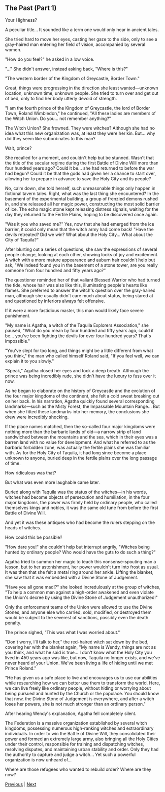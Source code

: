 ## The Past (Part 1)
Your Highness?

A peculiar title... It sounded like a term one would only hear in ancient tales.

She tried hard to move her eyes, casting her gaze to the side, only to see a gray-haired man entering her field of vision, accompanied by several women.

"How do you feel?" he asked in a low voice.

"..." She didn't answer, instead asking back, "Where is this?"

"The western border of the Kingdom of Greycastle, Border Town."

Great, things were progressing in the direction she least wanted—unknown location, unknown time, unknown people. She tried to turn over and get out of bed, only to find her body utterly devoid of strength.

"I am the fourth prince of the Kingdom of Greycastle, the lord of Border Town, Roland Wimbledon," he continued, "All these ladies are members of the Witch Union. Do you... not remember anything?"

The Witch Union? She frowned. They were witches? Although she had no idea what this new organization was, at least they were her kin. But... why did they seem like subordinates to this man?



Wait, prince?

She recalled for a moment, and couldn't help but be stunned. Wasn't that the title of the secular regime during the first Battle of Divine Will more than four hundred years ago? Could it be... she had returned to before the war had begun? Could it be that the gods had given her a chance to start over, allowing her to prepare in advance to save the Holy City and its people?

No, calm down, she told herself, such unreasonable things only happen in fictional tavern tales. Right, what was the last thing she encountered? In the basement of the experimental building, a group of frenzied demons rushed in, and she released all her magic power, constructing the most solid barrier of ice. The echo magic stone kept releasing distress signals, waiting for the day they returned to the Fertile Plains, hoping to be discovered once again.

"Was it you who saved me?" Yes, now that she had emerged from the ice barrier, it could only mean that the witch army had come back! "Have the devils retreated? Did we win? What about the Holy City... What about the City of Taquila?"

After blurting out a series of questions, she saw the expressions of several people change, looking at each other, showing looks of joy and excitement. A witch with a more mature appearance and auburn hair couldn't help but ask, "We indeed found you in the basement of a stone tower, are you really someone from four hundred and fifty years ago?"

The questioner reminded her of that valiant Blessed Warrior who had turned the tide, whose hair was also like this, illuminating people's hearts like flames. She preferred to answer the witch's question over the gray-haired man, although she usually didn't care much about status, being stared at and questioned by inferiors always felt offensive.

If it were a more fastidious master, this man would likely face severe punishment.

"My name is Agatha, a witch of the Taquila Explorers Association," she paused, "What do you mean by four hundred and fifty years ago, could it be... you've been fighting the devils for over four hundred years? That's impossible."

"You've slept for too long, and things might be a little different from what you think," the man who called himself Roland said, "If you feel well, we can explain it to you slowly."



"Speak," Agatha closed her eyes and took a deep breath. Although the prince was being incredibly rude, she didn't have the luxury to fuss over it now.



As he began to elaborate on the history of Greycastle and the evolution of the four major kingdoms of the continent, she felt a cold sweat breaking out on her back. In his narration, Agatha quickly found several corresponding landmarks—such as the Misty Forest, the Impassable Mountain Range... But when she fitted these landmarks into her memory, the conclusions she drew were incredibly shocking.



If the place names matched, then the so-called four major kingdoms were nothing more than the barbaric lands of old—a narrow strip of land sandwiched between the mountains and the sea, which in their eyes was a barren land with no value for development. And what he referred to as the barbaric forbidden zone, was actually the fertile plains she was familiar with. As for the Holy City of Taquila, it had long since become a place unknown to anyone, buried deep in the fertile plains over the long passage of time.



How ridiculous was that?



But what was even more laughable came later.



Buried along with Taquila was the status of the witches—in his words, witches had become objects of persecution and humiliation, in the four major kingdoms, the power was firmly held by ordinary people, who called themselves kings and nobles, it was the same old tune from before the first Battle of Divine Will.



And yet it was these antiques who had become the rulers stepping on the heads of witches.



How could this be possible?



"How dare you!" she couldn't help but interrupt angrily, "Witches being hunted by ordinary people? Who would have the guts to do such a thing?"

Agatha tried to summon her magic to teach this nonsense-spouting man a lesson, but to her astonishment, her power wouldn't turn into frost as usual. It was then that she felt a metal ring around her ankle. Lifting the blanket, she saw that it was embedded with a Divine Stone of Judgement.

"Have you all gone mad!?" she looked incredulously at the group of witches, "To help a common man against a high-order awakened and even violate the Union's decree by using the Divine Stone of Judgement unauthorized!"

Only the enforcement teams of the Union were allowed to use the Divine Stones, and anyone else who carried, sold, modified, or destroyed them would be subject to the severest of sanctions, possibly even the death penalty.

The prince sighed, "This was what I was worried about."

"Don't worry, I'll talk to her," the red-haired witch sat down by the bed, covering her with the blanket again, "My name is Wendy, things are not as you think, and what he said is true... I don't know what the Holy City you lived in 450 years ago was like, but now, Taquila no longer exists, and we've never heard of your Union. We've been living a life of hiding until we met Prince Roland."

"He has given us a safe place to live and encourages us to use our abilities while researching how we can better use them to transform the world. Here, we can live freely like ordinary people, without hiding or worrying about being pursued and hunted by the Church or the populace. You should know that now, the Divine Stone of Judgement is everywhere, and after a witch loses her powers, she is not much stronger than an ordinary person."

After hearing Wendy's explanation, Agatha fell completely silent.



The Federation is a massive organization established by several witch kingdoms, possessing numerous high-ranking witches and extraordinary individuals. In order to win the Battle of Divine Will, they consolidated their power and formed an extremely large army, also bringing all the Holy Cities under their control, responsible for training and dispatching witches, resolving disputes, and maintaining urban stability and order. Only they had the authority to capture and judge a witch... Yet such a powerful organization is now unheard of...



Where are those refugees who wanted to rebuild order? Where are they now?





[Previous](CH0343.md) | [Next](CH0345.md)
